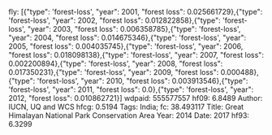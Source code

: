 fly: [{"type": 'forest-loss', "year": 2001, "forest loss": 0.025661729},{"type": 'forest-loss', "year": 2002, "forest loss": 0.012822858},{"type": 'forest-loss', "year": 2003, "forest loss": 0.006358785},{"type": 'forest-loss', "year": 2004, "forest loss": 0.014675346},{"type": 'forest-loss', "year": 2005, "forest loss": 0.004035745},{"type": 'forest-loss', "year": 2006, "forest loss": 0.018098138},{"type": 'forest-loss', "year": 2007, "forest loss": 0.002200894},{"type": 'forest-loss', "year": 2008, "forest loss": 0.017350231},{"type": 'forest-loss', "year": 2009, "forest loss": 0.000488},{"type": 'forest-loss', "year": 2010, "forest loss": 0.003913546},{"type": 'forest-loss', "year": 2011, "forest loss": 0.0},{"type": 'forest-loss', "year": 2012, "forest loss": 0.010862721}]
wdpaid: 555577557
hf09: 6.8489
Author: IUCN, UQ and WCS
hfcg: 0.5194
Tags: India;
fc: 38.493117
Title: Great Himalayan National Park Conservation Area
Year: 2014
Date: 2017
hf93: 6.3299
